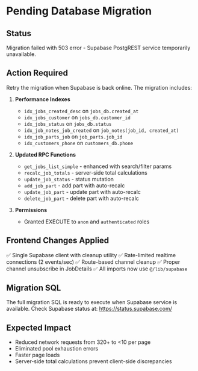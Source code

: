# Pending Database Migration

## Status
Migration failed with 503 error - Supabase PostgREST service temporarily unavailable.

## Action Required
Retry the migration when Supabase is back online. The migration includes:

1. **Performance Indexes**
   - `idx_jobs_created_desc` on `jobs_db.created_at`
   - `idx_jobs_customer` on `jobs_db.customer_id`
   - `idx_jobs_status` on `jobs_db.status`
   - `idx_job_notes_job_created` on `job_notes(job_id, created_at)`
   - `idx_job_parts_job` on `job_parts.job_id`
   - `idx_customers_phone` on `customers_db.phone`

2. **Updated RPC Functions**
   - `get_jobs_list_simple` - enhanced with search/filter params
   - `recalc_job_totals` - server-side total calculations
   - `update_job_status` - status mutation
   - `add_job_part` - add part with auto-recalc
   - `update_job_part` - update part with auto-recalc
   - `delete_job_part` - delete part with auto-recalc

3. **Permissions**
   - Granted EXECUTE to `anon` and `authenticated` roles

## Frontend Changes Applied
✅ Single Supabase client with cleanup utility
✅ Rate-limited realtime connections (2 events/sec)
✅ Route-based channel cleanup
✅ Proper channel unsubscribe in JobDetails
✅ All imports now use `@/lib/supabase`

## Migration SQL
The full migration SQL is ready to execute when Supabase service is available.
Check Supabase status at: https://status.supabase.com/

## Expected Impact
- Reduced network requests from 320+ to <10 per page
- Eliminated pool exhaustion errors
- Faster page loads
- Server-side total calculations prevent client-side discrepancies
